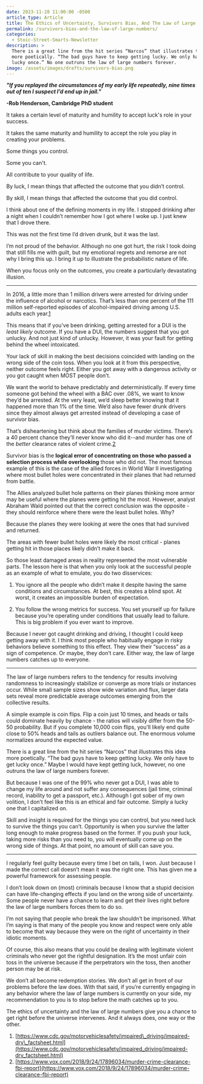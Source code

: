 ```yaml
---
date: 2023-11-28 11:00:00 -0500
article_type: Article
title: The Ethics of Uncertainty, Survivors Bias, And The Law of Large Numbers
permalink: /survivors-bias-and-the-law-of-large-numbers/
categories:
  - Stoic-Street-Smarts-Newsletter
description: >
  There is a great line from the hit series “Narcos” that illustrates this idea
  more poetically. “The bad guys have to keep getting lucky. We only have to get
  lucky once.” No one outruns the law of large numbers forever. 
image: /assets/images/drafts/survivors-bias.png
---
```

***"If you replayed the circumstances of my early life repeatedly, nine times out of ten I suspect I’d end up in jail."***

**\-Rob Henderson, Cambridge PhD student**

It takes a certain level of maturity and humility to accept luck's role in your success.



It takes the same maturity and humility to accept the role you play in creating your problems.



Some things you control.

Some you can't.

All contribute to your quality of life.

By luck, I mean things that affected the outcome that you didn’t control.

By skill, I mean things that affected the outcome that you did control.

I think about one of the defining moments in my life. I stopped drinking after a night when I couldn’t remember how I got where I woke up. I just knew that I drove there.

This was not the first time I’d driven drunk, but it was the last.

I’m not proud of the behavior. Although no one got hurt, the risk I took doing that still fills me with guilt, but my emotional regrets and remorse are not why I bring this up. I bring it up to illustrate the probabilistic nature of life.&nbsp;

When you focus only on the outcomes, you create a particularly devastating illusion.&nbsp;



---

In 2016, a little more than 1 million drivers were arrested for driving under the influence of alcohol or narcotics. That’s less than one percent of the 111 million self-reported episodes of alcohol-impaired driving among U.S. adults each year.[1](https://www.cdc.gov/motorvehiclesafety/impaired_driving/impaired-drv_factsheet.html)

This means that if you’ve been drinking, getting arrested for a DUI is the *least likely* outcome. If you have a DUI, the numbers suggest that you got unlucky. And not just kind of unlucky. However, it was your fault for getting behind the wheel intoxicated.

Your lack of skill in making the best decisions coincided with landing on the wrong side of the coin toss. When you look at it from this perspective, neither outcome feels right. Either you got away with a dangerous activity or you got caught when MOST people don’t.

We want the world to behave predictably and deterministically. If every time someone got behind the wheel with a BAC over .08%, we want to know they’d be arrested. At the very least, we’d sleep better knowing that it happened more than 1% of the time. We’d also have fewer drunk drivers since they almost always get arrested instead of developing a case of survivor bias.

That’s disheartening but think about the families of murder victims. There’s a 40 percent chance they’ll never know who did it--and murder has one of the *better* clearance rates of violent crime.[2](https://www.vox.com/2018/9/24/17896034/murder-crime-clearance-fbi-report)

Survivor bias is the **logical error of concentrating on those who passed a selection process while overlooking** those who did not. The most famous example of this is the case of the allied forces in World War II investigating where most bullet holes were concentrated in their planes that had returned from battle.

The Allies analyzed bullet hole patterns on their planes thinking more armor may be useful where the planes were getting hit the most. However, analyst Abraham Wald pointed out that the correct conclusion was the opposite - they should reinforce where there were the least bullet holes. Why?

Because the planes they were looking at were the ones that had survived and returned.&nbsp;



The areas with fewer bullet holes were likely the most critical - planes getting hit in those places likely didn’t make it back.



So those least damaged areas in reality represented the most vulnerable parts. The lesson here is that when you only look at the successful people as an example of what to emulate, you do two disservices:



1. You ignore all the people who didn’t make it despite having the same conditions and circumstances. At best, this creates a blind spot. At worst, it creates an impossible burden of expectation.



1. You follow the wrong metrics for success. You set yourself up for failure because you’re operating under conditions that usually lead to failure. This is big problem if you ever want to improve.

Because I never got caught drinking and driving, I thought I could keep getting away with it. I think most people who habitually engage in risky behaviors believe something to this effect. They view their “success” as a sign of competence. Or maybe, they don’t care. Either way, the law of large numbers catches up to everyone.



---

The law of large numbers refers to the tendency for results involving randomness to increasingly stabilize or converge as more trials or instances occur. While small sample sizes show wide variation and flux, larger data sets reveal more predictable average outcomes emerging from the collective results.



A simple example is coin flips. Flip a coin just 10 times, and heads or tails could dominate heavily by chance - the ratios will visibly differ from the 50-50 probability. But if you complete 10,000 coin flips, you'll likely end quite close to 50% heads and tails as outliers balance out. The enormous volume normalizes around the expected value.

There is a great line from the hit series “Narcos” that illustrates this idea more poetically. “The bad guys have to keep getting lucky. We only have to get lucky once.” Maybe I would have kept getting luck, however, no one outruns the law of large numbers forever.&nbsp;

But because I was one of the 99% who never got a DUI, I was able to change my life around and not suffer any consequences (jail time, criminal record, inability to get a passport, etc.). Although I got sober of my own volition, I don’t feel like this is an ethical and fair outcome. Simply a lucky one that I capitalized on.

Skill and insight is required for the things you can control, but you need luck to survive the things you can’t. Opportunity is when you survive the latter long enough to make progress based on the former. If you push your luck, taking more risks than you need to, you will eventually come up on the wrong side of things. At that point, no amount of skill can save you.



---

I regularly feel guilty because every time I bet on tails, I won. Just because I made the correct call doesn’t mean it was the right one. This has given me a powerful framework for assessing people.

I don’t look down on (most) criminals because I know that a stupid decision can have life-changing effects if you land on the wrong side of uncertainty. Some people never have a chance to learn and get their lives right before the law of large numbers forces them to do so.

I’m not saying that people who break the law shouldn’t be imprisoned. What I’m saying is that many of the people you know and respect were only able to become that way because they were on the right of uncertainty in their idiotic moments.

Of course, this also means that you could be dealing with legitimate violent criminals who never got the rightful designation. It’s the most unfair coin toss in the universe because if the perpetrators win the toss, then another person may be at risk.

We don’t all become redemption stories. We don’t all get in front of our problems before the law does. With that said, if you’re currently engaging in any behavior where the law of large numbers is currently on your side, my recommendation to you is to stop before the math catches up to you.

The ethics of uncertainty and the law of large numbers give you a chance to get right before the universe intervenes. And it always does, one way or the other.&nbsp;

1. [https://www.cdc.gov/motorvehiclesafety/impaired\_driving/impaired-drv\_factsheet.html](https://www.cdc.gov/motorvehiclesafety/impaired_driving/impaired-drv_factsheet.html)
2. [https://www.vox.com/2018/9/24/17896034/murder-crime-clearance-fbi-report](https://www.vox.com/2018/9/24/17896034/murder-crime-clearance-fbi-report)